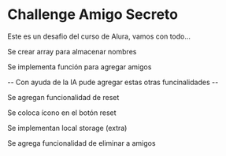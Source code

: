 # Challenge Amigo Secreto
Este es un desafio del curso de Alura, vamos con todo...

Se crear array para almacenar nombres

Se implementa función para agregar amigos

-- Con ayuda de la IA pude agregar estas otras funcinalidades --

Se agregan funcionalidad de reset

Se coloca ícono en el botón reset

Se implementan local storage (extra)

Se agrega funcionalidad de eliminar a amigos
